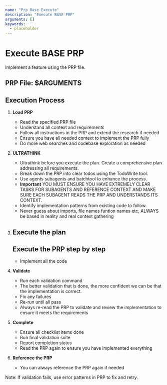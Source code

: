 ```yaml
---
name: "Prp Base Execute"
description: "Execute BASE PRP"
arguments: []
keywords:
  - placeholder
---
```


# Execute BASE PRP

Implement a feature using the PRP file.

## PRP File: $ARGUMENTS

## Execution Process

1. **Load PRP**
   - Read the specified PRP file
   - Understand all context and requirements
   - Follow all instructions in the PRP and extend the research if needed
   - Ensure you have all needed context to implement the PRP fully
   - Do more web searches and codebase exploration as needed

2. **ULTRATHINK**
   - Ultrathink before you execute the plan. Create a comprehensive plan addressing all requirements.
   - Break down the PRP into clear todos using the TodoWrite tool.
   - Use agents subagents and batchtool to enhance the process.
   - **Important** YOU MUST ENSURE YOU HAVE EXTREMELY CLEAR TASKS FOR SUBAGENTS AND REFERENCE CONTEXT AND MAKE SURE EACH SUBAGENT READS THE PRP AND UNDERSTANDS ITS CONTEXT.
   - Identify implementation patterns from existing code to follow.
   - Never guess about imports, file names funtion names etc, ALWAYS be based in reality and real context gathering

3. ## **Execute the plan**

   ## Execute the PRP step by step
   - Implement all the code

4. **Validate**
   - Run each validation command
   - The better validation that is done, the more confident we can be that the implementation is correct.
   - Fix any failures
   - Re-run until all pass
   - Always re-read the PRP to validate and review the implementation to ensure it meets the requirements

5. **Complete**
   - Ensure all checklist items done
   - Run final validation suite
   - Report completion status
   - Read the PRP again to ensure you have implemented everything

6. **Reference the PRP**
   - You can always reference the PRP again if needed

Note: If validation fails, use error patterns in PRP to fix and retry.

